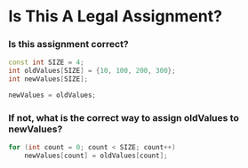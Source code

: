 # Is This A Legal Assignment?

### Is this assignment correct?
```c++
const int SIZE = 4;
int oldValues[SIZE] = {10, 100, 200, 300};
int newValues[SIZE];

newValues = oldValues;
```
### If not, what is the correct way to assign oldValues to newValues?

```c++
for (int count = 0; count < SIZE; count++)
    newValues[count] = oldValues[count];
```

